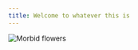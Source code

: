 ```yaml
---
title: Welcome to whatever this is
---
```


![Morbid flowers](https://github.com/RedHare51/skills-github-pages/assets/142922299/5de7b377-b619-4653-8f1d-08741b593789)
